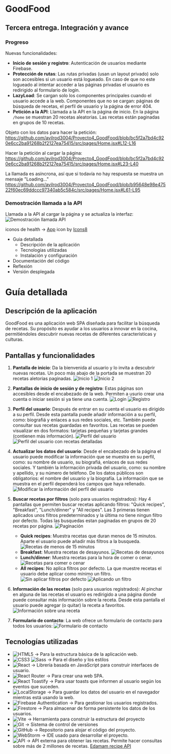 # GoodFood

## Tercera entrega. Integración y avance
### Progreso
Nuevas funcionalidades:
- **Inicio de sesión y registro**: Autenticación de usuarios mediante Firebase.
- **Protección de rutas**: Las rutas privadas (usan un layout privado) solo son accesibles si un usuario está logueado. En caso de que no este logueado al intentar acceder a las páginas privadas el usuario es redirigido al formulario de login.
- **LazyLoad**: Se cargan solo los componentes principales cuando el usuario accede a la web. Componentes que no se cargan: páginas de búsqueda de recetas, el perfil de usuario y la página de error 404.
- **Petición a la API**: Llamada a la API en la página de inicio. En la página `/home` se muestran 20 recetas aleatorias. Las recetas están paginadas en grupos de 10 recetas.

Objeto con los datos para hacer la petición:
https://github.com/avilrod3004/Proyecto4_GoodFood/blob/bc5f2a7bd4c920e6cc2ba91268b2f2127ea75415/src/pages/Home.jsx#L12-L16

Hacer la petición al cargar la página:
https://github.com/avilrod3004/Proyecto4_GoodFood/blob/bc5f2a7bd4c920e6cc2ba91268b2f2127ea75415/src/pages/Home.jsx#L23-L40

La llamada es asíncrona, así que si todavía no hay respuesta se muestra un mensaje "Loading..."
https://github.com/avilrod3004/Proyecto4_GoodFood/blob/b95648e98e47522f60ec69ddccc97340ab5c584c/src/pages/Home.jsx#L61-L95

### Demostración llamada a la API
Llamada a la API al cargar la página y se actualiza la interfaz:
![Demostración llamada API](./doc/prueba_llamada_api.gif)

iconos de health -> <a target="_blank" href="https://icons8.com/icon/96736/no-celery">App</a> icon by <a target="_blank" href="https://icons8.com">Icons8</a>

- Guia detallada
  - Descripción de la aplicación
  - Tecnologías utilizadas
  - Instalación y configuración
- Documentación del código
- Reflexión
- Versión desplegada

# Guía detallada
## Descripción de la aplicación
GoodFood es una aplicación web SPA diseñada para facilitar la búsqueda de recetas.  Su propósito es ayudar a los usuarios a innovar en la cocina, permitiéndoles descubrir nuevas recetas de diferentes características y culturas.

## Pantallas y funcionalidades
1. **Pantalla de inicio**: Da la bienvenida al usuario y lo invita a descubrir nuevas recetas. Un poco más abajo de la portada se muestran 20 recetas aletorias paginadas.
![Inicio 1](./doc/inicio_1.png)
![Inicio 2](./doc/inicio_2.png)

2. **Pantallas de inicio de sesión y de registro**: Estas páginas son accesibles desde el encabezado de la web. Permiten a usurio crear una cuenta o iniciar sesión si ya tiene una cuenta.
![Login](./doc/login.png)
![Registro](./doc/registro.png)

3. **Perfil del usuario**: Después de entrar en su cuenta el usuario es dirigido a su perfil. Desde esta pantalla puede añadir información a su perfil, como: biografiá y enlaces a sus redes sociales, etc. También puede consultar sus recetas guardadas en favoritos. Las recetas se pueden visualizar en dos formatos: tarjetas pequeñas y tarjetas grandes (contienen más información).
![Perfil del usuario](./doc/perfil_usuario.png)
![Perfil del usuario con recetas detalladas](./doc/perfil_usuario_2.png)

4. **Actualizar los datos del usuario**: Desde el encabezado de la página el usuario puede modificar la información que se muestra en su perfil, como: su nombre de usuario, su biografiá, enlaces de sus redes sociales. Y también la información privada del usuario, como: su nombre y apellido, y su número de teléfono. 
De los datos públicos son obligatorios: el nombre del usuario y la biografía. La información que se muestra en el perfil dependerá los campos que haya rellenado.
![Modificar la información del perfil del usuario](./doc/modificar_perfil.png)

5. **Buscar recetas por filtros** (solo para usuarios registrados): Hay 4 pantallas que permiten buscar recetas aplicando filtros: "Quick recipes", "Breakfast", "Lunch/dinner" y "All recipes". Las 3 primeras tienen aplicados unos filtros predeterminados y la última no tiene ningun filtro por defecto.
Todas las busquedas estan paginadas en grupos de 20 recetas por página.
![Paginación](./doc/paginacion.png)

   - **Quick recipes**: Muestra recetas que duran menos de 15 minutos. Aparte el usuario puede añadir más filtros a la busqueda.
![Recetas de menos de 15 minutos](./doc/quickrecipes.png)
    - **Breakfast**: Muestra recetas de desayunos.
![Recetas de desayunos](./doc/breakfast.png)
    - **Lunch/dinner**: Muestra recetas para la hora de comer o cenar.
![Recetas para comer o cenar](./doc/lunch-dinner.png)
    - **All recipes**: No aplica filtros por defecto. La que muestre recetas el usuario debe aplicar como mínimo un filtro.
![Sin aplicar filtros por defecto](./doc/all_recipes_1.png)
![Aplicando un filtro](./doc/all_recipes_2.png)

6. **Información de las recetas** (solo para usuarios registrados): Al pinchar en alguna de las recetas el usuario es redirigido a una página donde puede consultar más información sobre la receta. Desde esta pantalla el usuario puede agregar (o quitar) la receta a favoritos.
![Información sobre una receta](./doc/info_receta.png)

7. **Formulario de contacto**: La web ofrece un formulario de contacto para todos los usuarios:
![Formulario de contacto](./doc/contacto.png)

## Tecnologías utilizadas
- ![HTML5](https://img.shields.io/badge/HTML5-E34F26?logo=html5&logoColor=white) -> Para la estructura básica de la aplicación web.
- ![CSS3](https://img.shields.io/badge/CSS3-1572B6?logo=css3&logoColor=white) ![Sass](https://img.shields.io/badge/Sass-CC6699?logo=sass&logoColor=white) -> Para el diseño y los estilos
- ![React](https://img.shields.io/badge/React-61DAFB?logo=react&logoColor=white) -> Librería basada en JavaScript para construir interfaces de usuario.
- ![React Router](https://img.shields.io/badge/React_Router-CA4245?logo=react-router&logoColor=white) -> Para crear una web SPA.
- ![React Toastify](https://img.shields.io/badge/React_Toastify-FFDD00?logo=react&logoColor=black) -> Para usar toasts que informen al usuario según los eventos que suceden.
- ![LocalStorage](https://img.shields.io/badge/LocalStorage-00599C?logo=databricks&logoColor=white) -> Para guardar los datos del usuario en el navegador mientras está usando la web.
- ![Firebase Authentication](https://img.shields.io/badge/Firebase_Auth-FFCA28?logo=firebase&logoColor=black) -> Para gestionar los usuarios registrados.
- ![Firestore](https://img.shields.io/badge/Firestore-FFA000?logo=firebase&logoColor=black) -> Para almacenar de forma persistente los datos de los usuarios.
- ![Vite](https://img.shields.io/badge/Vite-646CFF?logo=vite&logoColor=white) -> Herramienta para construir la estructura del proyecto
- ![Git](https://img.shields.io/badge/Git-F05032?logo=git&logoColor=white) -> Sistema de control de versiones
- ![GitHub](https://img.shields.io/badge/GitHub-181717?logo=github&logoColor=white) -> Repositorio para alojar el código del proyecto.
- ![WebStorm](https://img.shields.io/badge/WebStorm-21D789?logo=webstorm&logoColor=white) -> IDE usado para desarrollar el proyecto.
- ![API](https://img.shields.io/badge/Edaman_recipe_API-0088CC?logo=api&logoColor=white) -> API externa para obtener las recetas. Permite hacer consultas sobre más de 2 millones de recetas. [Edamam recipe API](https://developer.edamam.com/edamam-recipe-api)


